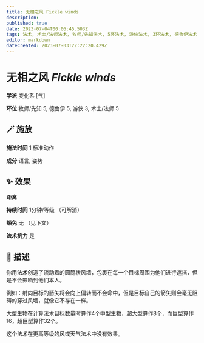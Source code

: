```yaml
---
title: 无相之风 Fickle winds
description: 
published: true
date: 2023-07-04T00:06:45.503Z
tags: 法术, 术士/法师法术, 牧师/先知法术, 5环法术, 游侠法术, 3环法术, 德鲁伊法术, 变化系, 气
editor: markdown
dateCreated: 2023-07-03T22:22:20.429Z
---
```


# **无相之风** *Fickle winds*

**学派** 变化系 \[气\] 

**环位** 牧师/先知 5, 德鲁伊 5, 游侠 3, 术士/法师 5

## 🪄 施放

**施法时间** 1 标准动作

**成分** 语言, 姿势

## ✨ 效果  

**距离**   

**持续时间** 1分钟/等级 （可解消） 

**豁免** 无 （见下文）

**法术抗力** 是

## 📖 描述

你用法术创造了流动着的圆筒状风墙，包裹在每一个目标周围为他们进行遮挡，但是不会影响到他们本人。

例如：射向目标的箭矢将会向上偏转而不会命中，但是目标自己的箭矢则会毫无阻碍的穿过风墙，就像它不存在一样。

大型生物在计算法术目标数量时算作4个中型生物，超大型算作8个，而巨型算作16，超巨型算作32个。

这个法术在更高等级的风或天气法术中没有效果。
    